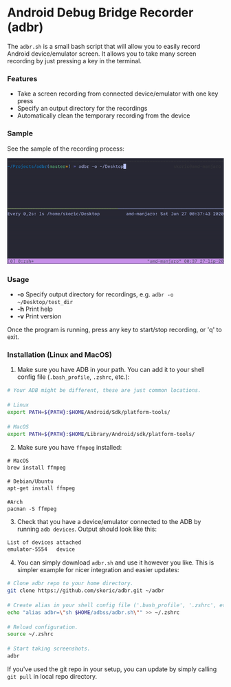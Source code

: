 # Android Debug Bridge Recorder (adbr)

The `adbr.sh` is a small bash script that will allow you to easily record Android device/emulator screen. It allows you to take many screen recording by just pressing a key in the terminal.

### Features

- Take a screen recording from connected device/emulator with one key press
- Specify an output directory for the recordings
- Automatically clean the temporary recording from the device

### Sample

See the sample of the recording process:

![](res/adbr-demo.gif)

### Usage

* **-o** Specify output directory for recordings, e.g. `adbr -o ~/Desktop/test_dir`
* **-h** Print help
* **-v** Print version

Once the program is running, press any key to start/stop recording, or 'q' to exit.

### Installation (Linux and MacOS)

1) Make sure you have ADB in your path. You can add it to your shell config file (`.bash_profile`, `.zshrc`, etc.):

```sh
# Your ADB might be different, these are just common locations.

# Linux
export PATH=${PATH}:$HOME/Android/Sdk/platform-tools/

# MacOS
export PATH=${PATH}:$HOME/Library/Android/sdk/platform-tools/
```

2) Make sure you have `ffmpeg` installed:

```
# MacOS
brew install ffmpeg

# Debian/Ubuntu
apt-get install ffmpeg

#Arch
pacman -S ffmpeg
```

3) Check that you have a device/emulator connected to the ADB by running `adb devices`. Output should look like this:

```sh
List of devices attached
emulator-5554   device 
```

4) You can simply download `adbr.sh` and use it however you like. This is simpler example for nicer integration and easier updates:

```sh
# Clone adbr repo to your home directory.
git clone https://github.com/skoric/adbr.git ~/adbr

# Create alias in your shell config file ('.bash_profile', '.zshrc', etc.).
echo "alias adbr=\"sh $HOME/adbss/adbr.sh\"" >> ~/.zshrc

# Reload configuration.
source ~/.zshrc

# Start taking screenshots.
adbr
```

If you've used the git repo in your setup, you can update by simply calling `git pull` in local repo directory.

